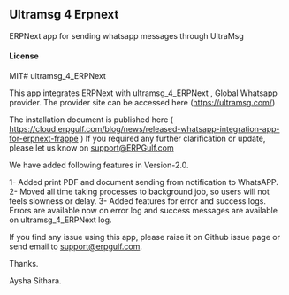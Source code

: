 ## Ultramsg 4 Erpnext

ERPNext app for sending whatsapp messages through UltraMsg

#### License

MIT# ultramsg_4_ERPNext

This app integrates ERPNext with ultramsg_4_ERPNext ,  Global   Whatsapp provider. The provider site can be accessed here (https://ultramsg.com/)

The installation document is published here ( https://cloud.erpgulf.com/blog/news/released-whatsapp-integration-app-for-erpnext-frappe ) If you required any further clarification or update, please let us know on support@ERPGulf.com

We have added following features in Version-2.0.

1- Added print PDF and document sending from notification to WhatsAPP.
2- Moved all time taking processes to background job, so users will not feels slowness or delay.
3- Added features for error and success logs. Errors are available now on error log and success messages are available on ultramsg_4_ERPNext log.

If you find any issue using this app, please raise it on Github issue page or send email to support@erpgulf.com.

Thanks.

Aysha Sithara.